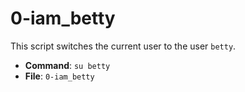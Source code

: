 # 0-iam_betty

This script switches the current user to the user `betty`.

- **Command**: `su betty`
- **File**: `0-iam_betty`
